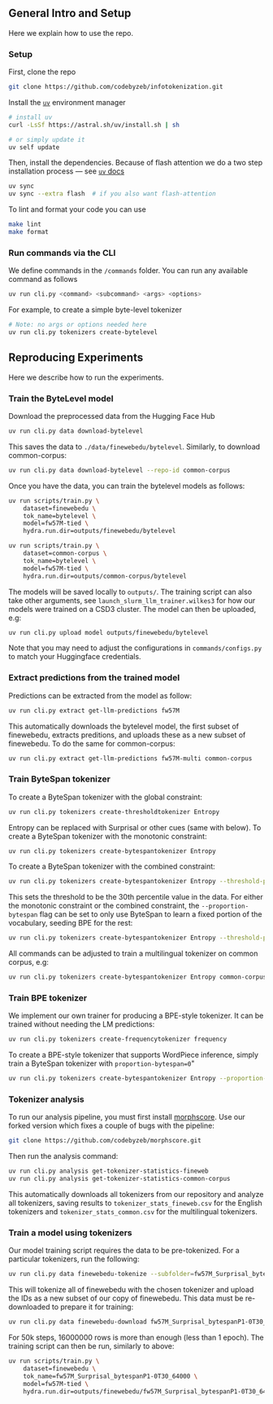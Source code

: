 ## General Intro and Setup

Here we explain how to use the repo.


### Setup

First, clone the repo

```bash
git clone https://github.com/codebyzeb/infotokenization.git
```

Install the [`uv`](https://docs.astral.sh/uv/concepts/projects) environment manager

```bash
# install uv
curl -LsSf https://astral.sh/uv/install.sh | sh

# or simply update it
uv self update
```

Then, install the dependencies. Because of flash attention we do a two step installation process —
see [`uv` docs](https://docs.astral.sh/uv/concepts/projects/config/#build-isolation)

```bash
uv sync
uv sync --extra flash  # if you also want flash-attention
```

To lint and format your code you can use 

```bash
make lint
make format
```

### Run commands via the CLI

We define commands in the `/commands` folder. You can run any available command as follows

```bash
uv run cli.py <command> <subcommand> <args> <options>
```


For example, to create a simple byte-level tokenizer

```bash
# Note: no args or options needed here
uv run cli.py tokenizers create-bytelevel
```




## Reproducing Experiments

Here we describe how to run the experiments.


### Train the ByteLevel model

Download the preprocessed data from the Hugging Face Hub

```bash
uv run cli.py data download-bytelevel
```

This saves the data to `./data/finewebedu/bytelevel`. Similarly, to download common-corpus:

```bash
uv run cli.py data download-bytelevel --repo-id common-corpus
```

Once you have the data, you can train the bytelevel models as follows:

```bash
uv run scripts/train.py \
    dataset=finewebedu \
    tok_name=bytelevel \
    model=fw57M-tied \
    hydra.run.dir=outputs/finewebedu/bytelevel

uv run scripts/train.py \
    dataset=common-corpus \
    tok_name=bytelevel \
    model=fw57M-tied \
    hydra.run.dir=outputs/common-corpus/bytelevel
```

The models will be saved locally to `outputs/`. The training script can also take other arguments, see `launch_slurm_llm_trainer.wilkes3` for how our models were trained on a CSD3 cluster. The model can then be uploaded, e.g:

```bash
uv run cli.py upload model outputs/finewebedu/bytelevel
```

Note that you may need to adjust the configurations in `commands/configs.py` to match your Huggingface credentials.

### Extract predictions from the trained model

Predictions can be extracted from the model as follow:

```bash
uv run cli.py extract get-llm-predictions fw57M
```

This automatically downloads the bytelevel model, the first subset of finewebedu, extracts preditions, and uploads these as a new subset of finewebedu. To do the same for common-corpus:

```bash
uv run cli.py extract get-llm-predictions fw57M-multi common-corpus
```

### Train ByteSpan tokenizer

To create a ByteSpan tokenizer with the global constraint:

```bash
uv run cli.py tokenizers create-thresholdtokenizer Entropy
```

Entropy can be replaced with Surprisal or other cues (same with below). To create a ByteSpan tokenizer with the monotonic constraint:

```bash
uv run cli.py tokenizers create-bytespantokenizer Entropy
```

To create a ByteSpan tokenizer with the combined constraint:

```bash
uv run cli.py tokenizers create-bytespantokenizer Entropy --threshold-percentile=30
```

This sets the threshold to be the 30th percentile value in the data. For either the monotonic constraint or the combined constraint, the `--proportion-bytespan` flag can be set to only use ByteSpan to learn a fixed portion of the vocabulary, seeding BPE for the rest:

```bash
uv run cli.py tokenizers create-bytespantokenizer Entropy --threshold-percentile=30 --proportion-bytespan=50
```

All commands can be adjusted to train a multilingual tokenizer on common corpus, e.g:

```bash
uv run cli.py tokenizers create-bytespantokenizer Entropy common-corpus --threshold-percentile=30 --proportion-bytespan=50
```

### Train BPE tokenizer

We implement our own trainer for producing a BPE-style tokenizer. It can be trained without needing the LM predictions:

```bash
uv run cli.py tokenizers create-frequencytokenizer frequency
```

To create a BPE-style tokenizer that supports WordPiece inference, simply train a ByteSpan tokenizer with `proportion-bytespan=0`"

```bash
uv run cli.py tokenizers create-bytespantokenizer Entropy --proportion-bytespan=0
```

### Tokenizer analysis

To run our analysis pipeline, you must first install [morphscore](https://github.com/catherinearnett/morphscore). Use our forked version which fixes a couple of bugs with the pipeline:

```bash
git clone https://github.com/codebyzeb/morphscore.git
```

Then run the analysis command:

```bash
uv run cli.py analysis get-tokenizer-statistics-fineweb
uv run cli.py analysis get-tokenizer-statistics-common-corpus
```

This automatically downloads all tokenizers from our repository and analyze all tokenizers, saving results to `tokenizer_stats_fineweb.csv` for the English tokenizers and `tokenizer_stats_common.csv` for the multilingual tokenizers.

### Train a model using tokenizers

Our model training script requires the data to be pre-tokenized. For a particular tokenizers, run the following:

```bash
uv run cli.py data finewebedu-tokenize --subfolder=fw57M_Surprisal_bytespanP1-0T30_64000
```

This will tokenize all of finewebedu with the chosen tokenizer and upload the IDs as a new subset of our copy of finewebedu. This data must be re-downloaded to prepare it for training:

```bash
uv run cli.py data finewebedu-download fw57M_Surprisal_bytespanP1-0T30_64000 --num-train-rows=16000000
```

For 50k steps, 16000000 rows is more than enough (less than 1 epoch). The training script can then be run, similarly to above:

```bash
uv run scripts/train.py \
    dataset=finewebedu \
    tok_name=fw57M_Surprisal_bytespanP1-0T30_64000 \
    model=fw57M-tied \
    hydra.run.dir=outputs/finewebedu/fw57M_Surprisal_bytespanP1-0T30_64000
```